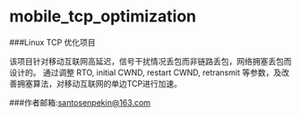 mobile_tcp_optimization
=======================

###Linux TCP 优化项目

该项目针对移动互联网高延迟，信号干扰情况丢包而非链路丢包，网络拥塞丢包而设计的。
通过调整 RTO, initial CWND, restart CWND, retransmit 等参数，及改善拥塞算法，对移动互联网的单边TCP进行加速。

###作者邮箱:santosenpekin@163.com

